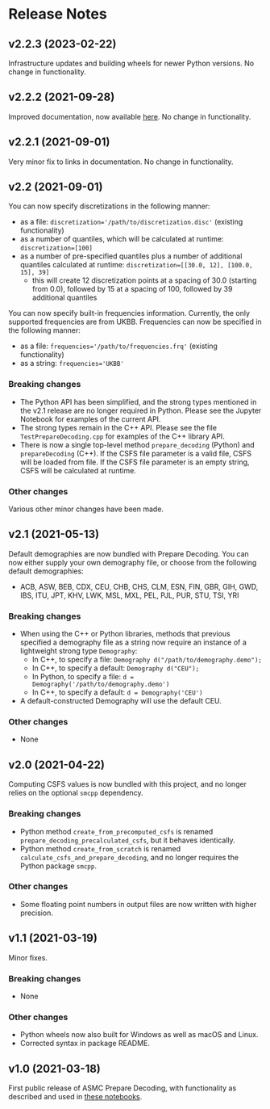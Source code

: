 # Release Notes

## v2.2.3 (2023-02-22)

Infrastructure updates and building wheels for newer Python versions.
No change in functionality.

## v2.2.2 (2021-09-28)

Improved documentation, now available [here](https://github.com/PalamaraLab/PrepareDecoding/tree/master/docs).
No change in functionality.

## v2.2.1 (2021-09-01)

Very minor fix to links in documentation.
No change in functionality.

## v2.2 (2021-09-01)

You can now specify discretizations in the following manner:
- as a file: `discretization='/path/to/discretization.disc'` (existing functionality)
- as a number of quantiles, which will be calculated at runtime: `discretization=[100]`
- as a number of pre-specified quantiles plus a number of additional quantiles calculated at runtime: `discretization=[[30.0, 12], [100.0, 15], 39]`
  - this will create 12 discretization points at a spacing of 30.0 (starting from 0.0), followed by 15 at a spacing of 100, followed by 39 additional quantiles

You can now specify built-in frequencies information. Currently, the only supported frequencies are from UKBB. Frequencies can now be specified in the following manner:
- as a file: `frequencies='/path/to/frequencies.frq'` (existing functionality)
- as a string: `frequencies='UKBB'`

### Breaking changes

- The Python API has been simplified, and the strong types mentioned in the v2.1 release are no longer required in Python. 
  Please see the Jupyter Notebook for examples of the current API.
- The strong types remain in the C++ API.
  Please see the file `TestPrepareDecoding.cpp` for examples of the C++ library API.
- There is now a single top-level method `prepare_decoding` (Python) and `prepareDecoding` (C++).
  If the CSFS file parameter is a valid file, CSFS will be loaded from file.
  If the CSFS file parameter is an empty string, CSFS will be calculated at runtime.
  
### Other changes

Various other minor changes have been made.

## v2.1 (2021-05-13)

Default demographies are now bundled with Prepare Decoding.
You can now either supply your own demography file, or choose from the following default demographies:
- ACB, ASW, BEB, CDX, CEU, CHB, CHS, CLM, ESN, FIN, GBR, GIH, GWD, IBS, ITU, JPT, KHV, LWK, MSL, MXL, PEL, PJL, PUR, STU, TSI, YRI

### Breaking changes

- When using the C++ or Python libraries, methods that previous specified a demography file as a string now require an instance of a lightweight strong type `Demography`:
  - In C++, to specify a file: `Demography d("/path/to/demography.demo");`
  - In C++, to specify a default: `Demography d("CEU");`
  - In Python, to specify a file: `d = Demography('/path/to/demography.demo')`
  - In C++, to specify a default: `d = Demography('CEU')`
- A default-constructed Demography will use the default CEU.

### Other changes

- None

## v2.0 (2021-04-22)

Computing CSFS values is now bundled with this project, and no longer relies on the optional `smcpp` dependency.

### Breaking changes

- Python method `create_from_precomputed_csfs` is renamed `prepare_decoding_precalculated_csfs`, but it behaves identically.
- Python method `create_from_scratch` is renamed `calculate_csfs_and_prepare_decoding`, and no longer requires the Python package `smcpp`.

### Other changes

- Some floating point numbers in output files are now written with higher precision.

## v1.1 (2021-03-19)

Minor fixes.

### Breaking changes

- None

### Other changes

- Python wheels now also built for Windows as well as macOS and Linux.
- Corrected syntax in package README.

## v1.0 (2021-03-18)

First public release of ASMC Prepare Decoding, with functionality as described and used in [these notebooks](https://github.com/PalamaraLab/PrepareDecoding/tree/master/notebooks).